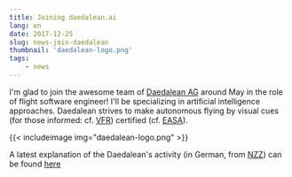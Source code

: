 ```yaml
---
title: Joining daedalean.ai
lang: en
date: 2017-12-25
slug: news-join-daedalean
thumbnail: 'daedalean-logo.png'
tags:
    - news
---
```


I'm glad to join the awesome team of
<a href="http://daedalean.ai">Daedalean AG</a> around May in
the role of flight software engineer! I'll be specializing in
artificial intelligence approaches. Daedalean strives to make
autonomous flying by visual cues (for those informed: cf.
<a href="https://en.wikipedia.org/wiki/Visual_flight_rules">VFR</a>) certified
(cf. <a href="https://en.wikipedia.org/wiki/European_Aviation_Safety_Agency">EASA</a>).

<!--more-->

{{< includeimage img="daedalean-logo.png" >}}

A latest explanation of the Daedalean's activity (in German, from
[NZZ](https://www.nzz.ch)) can be found
[here](https://www.nzz.ch/zuerich/drohnentechnologie-aus-der-schweiz-zuerich-hauptstadt-der-roboter-ld.146765)
